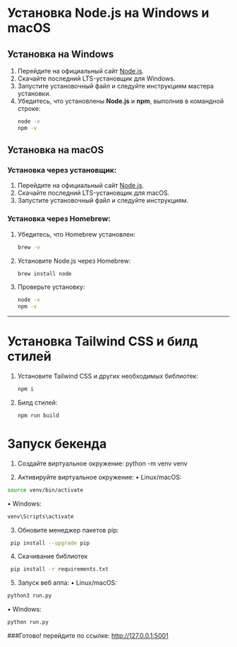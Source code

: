 # Установка Node.js на Windows и macOS

## Установка на Windows
1. Перейдите на официальный сайт [Node.js](https://nodejs.org/).
2. Скачайте последний LTS-установщик для Windows.
3. Запустите установочный файл и следуйте инструкциям мастера установки.
4. Убедитесь, что установлены **Node.js** и **npm**, выполнив в командной строке:
   ```sh
   node -v
   npm -v
   ```

## Установка на macOS
### Установка через установщик:
1. Перейдите на официальный сайт [Node.js](https://nodejs.org/).
2. Скачайте последний LTS-установщик для macOS.
3. Запустите установочный файл и следуйте инструкциям.

### Установка через Homebrew:
1. Убедитесь, что Homebrew установлен:
   ```sh
   brew -v
   ```
2. Установите Node.js через Homebrew:
   ```sh
   brew install node
   ```
3. Проверьте установку:
   ```sh
   node -v
   npm -v
   ```
---

# Установка Tailwind CSS и билд стилей

1. Установите Tailwind CSS и других необходимых библиотек:
   ```sh
   npm i
   ```
2. Билд стилей:
   ```sh
   npm run build 
    ```

# Запуск бекенда
1. Создайте виртуальное окружение:
 python -m venv venv

2. Активируйте виртуальное окружение:
 • Linux/macOS:
 ```sh
 source venv/bin/activate
 ```
 • Windows:
 ```sh
 venv\Scripts\activate
```

3. Обновите менеджер пакетов pip:
```sh
 pip install --upgrade pip
```
4. Скачивание библиотек
```sh
 pip install -r requirements.txt
```
5. Запуск веб аппа:
 • Linux/macOS:
 ```sh
 python3 run.py
 ```
 • Windows:
 ```sh
 python run.py
```
###Готово! перейдите по ссылке: http://127.0.0.1:5001